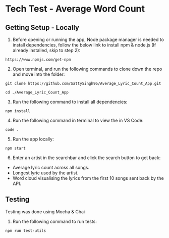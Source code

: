 # Tech Test - Average Word Count

## Getting Setup - Locally

1. Before opening or running the app, Node package manager is needed to install dependencies, follow the below link to install npm & node.js (If already installed, skip to step 2):

```
https://www.npmjs.com/get-npm
```

2. Open terminal, and run the following commands to clone down the repo and move into the folder:

```
git clone https://github.com/SattySingh96/Average_Lyric_Count_App.git

cd ./Average_Lyric_Count_App
```

3. Run the following command to install all dependencies:

```
npm install
```
4. Run the following command in terminal to view the in VS Code:

```
code . 
```
5. Run the app locally:

```
npm start
```
6. Enter an artist in the searchbar and click the search button to get back:

* Average lyric count across all songs.
* Longest lyric used by the artist.
* Word cloud visualising the lyrics from the first 10 songs sent back by the API.

## Testing

Testing was done using Mocha & Chai

1. Run the following command to run tests:

```
npm run test-utils
```

